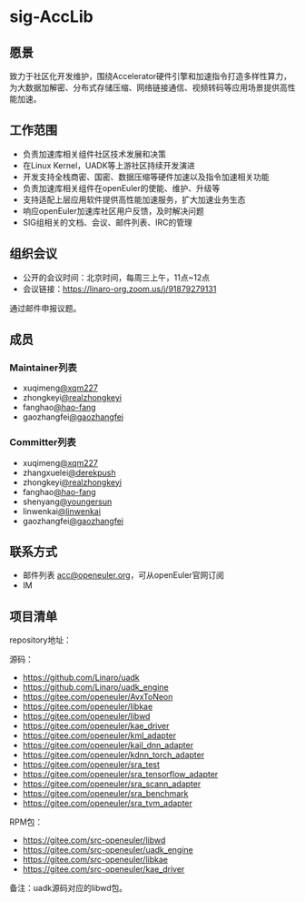 
# sig-AccLib

## 愿景

致力于社区化开发维护，围绕Accelerator硬件引擎和加速指令打造多样性算力，为大数据加解密、分布式存储压缩、网络链接通信、视频转码等应用场景提供高性能加速。

## 工作范围

- 负责加速库相关组件社区技术发展和决策
- 在Linux Kernel，UADK等上游社区持续开发演进
- 开发支持全栈商密、国密、数据压缩等硬件加速以及指令加速相关功能
- 负责加速库相关组件在openEuler的使能、维护、升级等
- 支持适配上层应用软件提供高性能加速服务，扩大加速业务生态
- 响应openEuler加速库社区用户反馈，及时解决问题
- SIG组相关的文档、会议、邮件列表、IRC的管理

## 组织会议

- 公开的会议时间：北京时间，每周三上午，11点~12点
- 会议链接：https://linaro-org.zoom.us/j/91879279131

通过邮件申报议题。

## 成员

### Maintainer列表

- xuqimeng[@xqm227](http://gitee.com/xqm227)
- zhongkeyi[@realzhongkeyi](https://gitee.com/realzhongkeyi)
- fanghao[@hao-fang](https://gitee.com/hao-fang)
- gaozhangfei[@gaozhangfei](https://gitee.com/gaozhangfei)

### Committer列表

- xuqimeng[@xqm227](https://gitee.com/xqm227)
- zhangxuelei[@derekpush](https://gitee.com/derekpush)
- zhongkeyi[@realzhongkeyi](https://gitee.com/realzhongkeyi)
- fanghao[@hao-fang](https://gitee.com/hao-fang)
- shenyang[@youngersun](https://gitee.com/youngersun)
- linwenkai[@linwenkai](https://gitee.com/linwenkai)
- gaozhangfei[@gaozhangfei](https://gitee.com/gaozhangfei)

## 联系方式

- 邮件列表 acc@openeuler.org，可从openEuler官网订阅
- IM

## 项目清单

repository地址：

源码：

- https://github.com/Linaro/uadk
- https://github.com/Linaro/uadk_engine
- https://gitee.com/openeuler/AvxToNeon
- https://gitee.com/openeuler/libkae
- https://gitee.com/openeuler/libwd
- https://gitee.com/openeuler/kae_driver
- https://gitee.com/openeuler/kml_adapter
- https://gitee.com/openeuler/kail_dnn_adapter
- https://gitee.com/openeuler/kdnn_torch_adapter
- https://gitee.com/openeuler/sra_test
- https://gitee.com/openeuler/sra_tensorflow_adapter
- https://gitee.com/openeuler/sra_scann_adapter
- https://gitee.com/openeuler/sra_benchmark
- https://gitee.com/openeuler/sra_tvm_adapter

RPM包：

- https://gitee.com/src-openeuler/libwd
- https://gitee.com/src-openeuler/uadk_engine
- https://gitee.com/src-openeuler/libkae
- https://gitee.com/src-openeuler/kae_driver

备注：uadk源码对应的libwd包。
